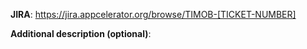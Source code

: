 **JIRA**: https://jira.appcelerator.org/browse/TIMOB-[TICKET-NUMBER]

**Additional description (optional)**: 
